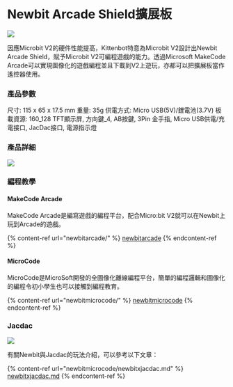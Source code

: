 # Newbit Arcade Shield擴展板

![](https://kittenbothk.readthedocs.io/en/latest/\_images/newbit.png)

因應Microbit V2的硬件性能提高，Kittenbot特意為Microbit V2設計出Newbit Arcade Shield，賦予Microbit V2可編程遊戲的能力。透過Microsoft MakeCode Arcade可以實現圖像化的遊戲編程並且下載到V2上遊玩，亦都可以把擴展板當作遙控器使用。

### 產品參數

尺寸: 115 x 65 x 17.5 mm 重量: 35g 供電方式: Micro USB(5V)/鋰電池(3.7V) 板載資源: 160_128 TFT顯示屏, 方向鍵_4, AB按鍵, 3Pin 金手指, Micro USB供電/充電接口, JacDac接口, 電源指示燈

### 產品詳細

![](https://kittenbothk.readthedocs.io/en/latest/\_images/detail.png)

### 編程教學

#### MakeCode Arcade

MakeCode Arcade是編寫遊戲的編程平台，配合Micro:bit V2就可以在Newbit上玩到Arcade的遊戲。

{% content-ref url="newbitarcade/" %}
[newbitarcade](newbitarcade/)
{% endcontent-ref %}

#### MicroCode

MicroCode是MicroSoft開發的全圖像化離線編程平台，簡單的編程邏輯和圖像化的編程令初小學生也可以接觸到編程教育。

{% content-ref url="newbitmicrocode/" %}
[newbitmicrocode](newbitmicrocode/)
{% endcontent-ref %}

### Jacdac

![](https://kittenbothk.readthedocs.io/en/latest/\_images/jacdac.jpg)

有關Newbit與Jacdac的玩法介紹，可以參考以下文章：

{% content-ref url="newbitmicrocode/newbitxjacdac.md" %}
[newbitxjacdac.md](newbitmicrocode/newbitxjacdac.md)
{% endcontent-ref %}

